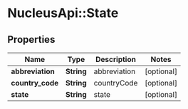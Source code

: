 # NucleusApi::State

## Properties
Name | Type | Description | Notes
------------ | ------------- | ------------- | -------------
**abbreviation** | **String** | abbreviation | [optional] 
**country_code** | **String** | countryCode | [optional] 
**state** | **String** | state | [optional] 


